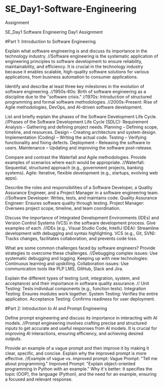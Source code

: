 # SE_Day1-Software-Engineering
Assignment

SE_Day1
Software Engineering Day1 Assignment

#Part 1: Introduction to Software Engineering

Explain what software engineering is and discuss its importance in the technology industry.
//Software engineering is the systematic application of engineering principles to software development to ensure reliability, maintainability, and efficiency. It is crucial in the technology industry because it enables scalable, high-quality software solutions for various applications, from business automation to consumer applications.

Identify and describe at least three key milestones in the evolution of software engineering.
//1950s-60s: Birth of software engineering as a discipline due to the "software crisis."
//1970s: Introduction of structured programming and formal software methodologies.
//2000s-Present: Rise of Agile methodologies, DevOps, and AI-driven software development.

List and briefly explain the phases of the Software Development Life Cycle.
//Phases of the Software Development Life Cycle (SDLC):
Requirement Analysis – Gathering and defining project needs.
Planning – Defining scope, timeline, and resources.
Design – Creating architecture and system design.
Implementation (Coding) – Writing the actual code.
Testing – Verifying functionality and fixing defects.
Deployment – Releasing the software to users.
Maintenance – Updating and improving the software post-release.

Compare and contrast the Waterfall and Agile methodologies. Provide examples of scenarios where each would be appropriate.
//Waterfall: Sequential, structured approach (e.g., government projects, banking systems).
Agile: Iterative, flexible development (e.g., startups, evolving web apps).


Describe the roles and responsibilities of a Software Developer, a Quality Assurance Engineer, and a Project Manager in a software engineering team.
//Software Developer: Writes, tests, and maintains code.
Quality Assurance Engineer: Ensures software quality through testing.
Project Manager: Oversees project scope, timeline, and team coordination.

Discuss the importance of Integrated Development Environments (IDEs) and Version Control Systems (VCS) in the software development process. Give examples of each.
//IDEs (e.g., Visual Studio Code, IntelliJ IDEA): Streamline development with debugging and syntax highlighting.
VCS (e.g., Git, SVN): Tracks changes, facilitates collaboration, and prevents code loss.

What are some common challenges faced by software engineers? Provide strategies to overcome these challenges.
//Debugging complex issues: Use systematic debugging and logging.
Keeping up with new technologies: Continuous learning and upskilling.
Collaboration issues: Use communication tools like PLP LMS, GitHub, Slack and Jira.

Explain the different types of testing (unit, integration, system, and acceptance) and their importance in software quality assurance.
//
Unit Testing: Tests individual components (e.g., function tests).
Integration Testing: Ensures modules work together.
System Testing: Verifies the entire application.
Acceptance Testing: Confirms readiness for user deployment.

#Part 2: Introduction to AI and Prompt Engineering

Define prompt engineering and discuss its importance in interacting with AI models.
//Prompt engineering involves crafting precise and structured inputs to get accurate and useful responses from AI models. It is crucial for improving AI interactions, ensuring efficiency, and achieving desired outputs.

Provide an example of a vague prompt and then improve it by making it clear, specific, and concise. Explain why the improved prompt is more effective.
//Example of vague vs. improved prompt:
Vague Prompt: "Tell me about programming."
Improved Prompt: "Explain object-oriented programming in Python with an example."
Why it's better: It specifies the topic (OOP), the language (Python), and the need for an example, ensuring a focused and relevant response.

